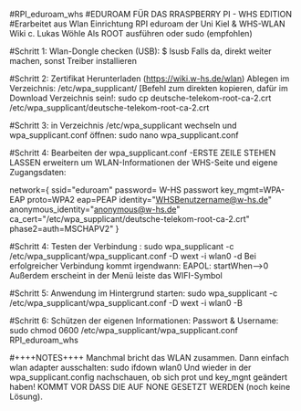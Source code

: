 #RPI_eduroam_whs
#EDUROAM FÜR DAS RRASPBERRY PI - WHS EDITION
#Erarbeitet aus Wlan Einrichtung RPI eduroam der Uni Kiel & WHS-WLAN Wiki
c. Lukas Wöhle
Als ROOT ausführen oder sudo (empfohlen)



#Schritt 1:
Wlan-Dongle checken (USB): $ lsusb 
Falls da, direkt weiter machen, sonst Treiber installieren

#Schritt 2:
Zertifikat Herunterladen (https://wiki.w-hs.de/wlan)
Ablegen im Verzeichnis: /etc/wpa_supplicant/
[Befehl zum direkten kopieren, dafür im Download Verzeichnis sein!:
	 sudo cp deutsche-telekom-root-ca-2.crt /etc/wpa_supplicant/deutsche-telekom-root-ca-2.crt

#Schritt 3:
in Verzeichnis /etc/wpa_supplicant wechseln und wpa_supplicant.conf öffnen:
sudo nano wpa_supplicant.conf

#Schritt 4:
Bearbeiten der wpa_supplicant.conf -ERSTE ZEILE STEHEN LASSEN
erweitern um WLAN-Informationen der WHS-Seite und eigene Zugangsdaten:

network={
	ssid="eduroam"
	password= W-HS passwort	
	key_mgmt=WPA-EAP
	proto=WPA2
	eap=PEAP
	identity="WHSBenutzername@w-hs.de"
	anonymous_identity="anonymous@w-hs.de"
	ca_cert="/etc/wpa_supplicant/deutsche-telekom-root-ca-2.crt"
	phase2=auth=MSCHAPV2"
}


#Schritt 4:
Testen der Verbindung : 
sudo wpa_supplicant -c /etc/wpa_supplicant/wpa_supplicant.conf -D wext -i wlan0 -d
Bei erfolgreicher Verbindung kommt irgendwann:
EAPOL: startWhen-->0
Außerdem erscheint in der Menü leiste das WIFI-Symbol

#Schritt 5:
Anwendung im Hintergrund starten: 
sudo wpa_supplicant -c /etc/wpa_supplicant/wpa_supplicant.conf -D wext -i wlan0 -B

#Schritt 6:
Schützen der eigenen Informationen: Passwort & Username: 
sudo chmod 0600 /etc/wpa_supplicant/wpa_supplicant.conf	
RPI_eduroam_whs



#++++NOTES++++
Manchmal bricht das WLAN zusammen. Dann einfach wlan adapter ausschalten:
sudo ifdown wlan0
Und wieder in der wpa_supplicant.config nachschauen, ob sich prot und  key_mgnt
geändert haben! KOMMT VOR DASS DIE AUF NONE GESETZT WERDEN (noch keine Lösung).

